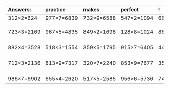 | Answers: | practice | makes | perfect | ! |
| :--- | :--- | :--- | :--- | :--- |
| 312×2=624 | 977×7=6839 | 732×9=6588 | 547×2=1094 | 661×6=3966 | 
|   |   |   |   |   | 
|   |   |   |   |   | 
|   |   |   |   |   | 
| 723×3=2169 | 967×5=4835 | 849×2=1698 | 128×8=1024 | 865×6=5190 | 
|   |   |   |   |   | 
|   |   |   |   |   | 
|   |   |   |   |   | 
|   |   |   |   |   | 
| 882×4=3528 | 518×3=1554 | 359×5=1795 | 915×7=6405 | 442×3=1326 | 
|   |   |   |   |   | 
|   |   |   |   |   | 
|   |   |   |   |   | 
|   |   |   |   |   | 
| 712×3=2136 | 813×9=7317 | 320×7=2240 | 853×9=7677 | 359×6=2154 | 
|   |   |   |   |   | 
|   |   |   |   |   | 
|   |   |   |   |   | 
|   |   |   |   |   | 
| 986×7=6902 | 655×4=2620 | 517×5=2585 | 956×6=5736 | 748×8=5984 | 
